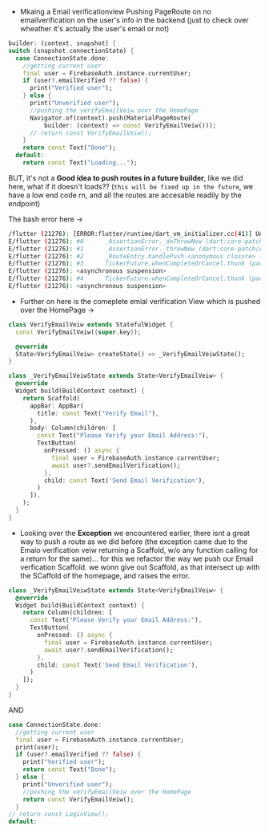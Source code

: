 - Mkaing a Email verificationview Pushing PageRoute on no emailverification on the user's info in the backend (just to check over wheather it's actually the user's email or not)
```dart
builder: (context, snapshot) {
switch (snapshot.connectionState) {
  case ConnectionState.done:
    //getting current user
    final user = FirebaseAuth.instance.currentUser;
    if (user?.emailVerified ?? false) {
      print("Verified user");
    } else {
      print("Unverified user");
      //pushing the verifyEmailVeiw over the HomePage
      Navigator.of(context).push(MaterialPageRoute(
          builder: (context) => const VerifyEmailVeiw()));
      // return const VerifyEmailVeiw();
    }
    return const Text("Done");
  default:
    return const Text("Loading...");
```

BUT, it's not a **Good idea to push routes in a future builder**, like we did here, what if it doesn't loads?? (`this will be fixed up in the future`, we have a low end code rn, and all the routes are accesable readily by the endpoint)

The bash error here -> 
```bash 
/flutter (21276): [ERROR:flutter/runtime/dart_vm_initializer.cc(41)] Unhandled Exception: 'package:flutter/src/widgets/navigator.dart': Failed assertion: line 2924 pos 18: '!navigator._debugLocked': is not true.
E/flutter (21276): #0      _AssertionError._doThrowNew (dart:core-patch/errors_patch.dart:51:61)
E/flutter (21276): #1      _AssertionError._throwNew (dart:core-patch/errors_patch.dart:40:5)
E/flutter (21276): #2      _RouteEntry.handlePush.<anonymous closure> (package:flutter/src/widgets/navigator.dart:2924:18)
E/flutter (21276): #3      TickerFuture.whenCompleteOrCancel.thunk (package:flutter/src/scheduler/ticker.dart:420:15)
E/flutter (21276): <asynchronous suspension>
E/flutter (21276): #4      TickerFuture.whenCompleteOrCancel.thunk (package:flutter/src/scheduler/ticker.dart:419:5)
E/flutter (21276): <asynchronous suspension>
```

- Further on here is the comeplete emial verification View which is pushed over the HomePage -> 
```dart
class VerifyEmailVeiw extends StatefulWidget {
  const VerifyEmailVeiw({super.key});

  @override
  State<VerifyEmailVeiw> createState() => _VerifyEmailVeiwState();
}

class _VerifyEmailVeiwState extends State<VerifyEmailVeiw> {
  @override
  Widget build(BuildContext context) {
    return Scaffold(
      appBar: AppBar(
        title: const Text("Verify Email"),
      ),
      body: Column(children: [
        const Text("Please Verify your Email Address:"),
        TextButton(
          onPressed: () async {
            final user = FirebaseAuth.instance.currentUser;
            await user?.sendEmailVerification();
          },
          child: const Text('Send Email Verification'),
        )
      ]),
    );
  }
}
```

- Looking over the **Exception** we encountered earlier, there isnt a great way to push a route as we did before (the exception came due to the Emaio verification veiw returning a Scaffold, w/o any function calling for a return for the same)... for this we refactor the way we push our Email verfication Scaffold. we wonn give out Scaffold, as that intersect up with the SCaffold of the homepage, and raises the error. 
 
```dart
class _VerifyEmailVeiwState extends State<VerifyEmailVeiw> {
  @override
  Widget build(BuildContext context) {
    return Column(children: [
      const Text("Please Verify your Email Address:"),
      TextButton(
        onPressed: () async {
          final user = FirebaseAuth.instance.currentUser;
          await user?.sendEmailVerification();
        },
        child: const Text('Send Email Verification'),
      )
    ]);
  }
}
```

AND 

```dart
case ConnectionState.done:
  //getting current user
  final user = FirebaseAuth.instance.currentUser;
  print(user);
  if (user?.emailVerified ?? false) {
    print("Verified user");
    return const Text("Done");
  } else {
    print("Unverified user");
    //pushing the verifyEmailVeiw over the HomePage
    return const VerifyEmailVeiw();
  }
// return const LoginView();
default:
```
